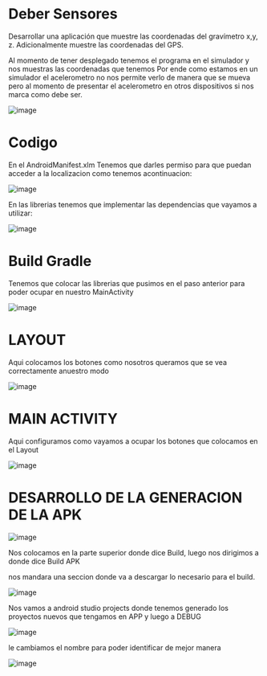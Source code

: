 # Deber Sensores
Desarrollar una aplicación que muestre las coordenadas del gravímetro x,y, z. Adicionalmente muestre las coordenadas del GPS. 

Al momento de tener desplegado tenemos el programa en el simulador y nos muestras las coordenadas que tenemos
Por ende como estamos en un simulador el acelerometro no nos permite verlo de manera que se mueva pero al momento de presentar el acelerometro en otros dispositivos si nos marca como debe ser.

![image](https://github.com/user-attachments/assets/427e4917-c9ab-4483-8b29-bbb8f18afa2b)

# Codigo

En el AndroidManifest.xlm
Tenemos que darles permiso para que puedan acceder a la localizacion como tenemos acontinuacion:

![image](https://github.com/user-attachments/assets/f7d23935-bf03-4042-bfc3-d6017aa4e144)

En las librerias tenemos que implementar las dependencias que vayamos a utilizar:

![image](https://github.com/user-attachments/assets/3882eec7-a384-4527-8867-5c30b5e19332)

# Build Gradle

Tenemos que colocar las librerias que pusimos en el paso anterior para poder ocupar en nuestro MainActivity


![image](https://github.com/user-attachments/assets/3cf11083-ab7c-4f76-a8d5-07b8563848bf)


#  LAYOUT

Aqui colocamos los botones como nosotros queramos que se vea correctamente anuestro modo

![image](https://github.com/user-attachments/assets/1cb44a3a-ef3c-4722-9477-9e781eb967fd)



# MAIN ACTIVITY

Aqui configuramos como vayamos a ocupar los botones que colocamos en el Layout


![image](https://github.com/user-attachments/assets/c75dce6f-09b9-4dc0-8677-7d2c001c03f9)



# DESARROLLO DE LA GENERACION DE LA APK

![image](https://github.com/user-attachments/assets/a7b9f074-2306-4b3c-a8a8-fc91109b8dd2)

Nos colocamos en la parte superior donde dice Build, luego nos dirigimos a donde dice Build APK

nos mandara una seccion donde va a descargar lo necesario para el build.

![image](https://github.com/user-attachments/assets/be87ef7f-4f34-408a-9f8f-0f5432b08ddb)


Nos vamos a android studio projects donde tenemos generado los proyectos nuevos que tengamos en APP y luego a DEBUG

![image](https://github.com/user-attachments/assets/baf135ff-bec4-4ca0-b2de-0b1fe53aad61)

le cambiamos el nombre para poder identificar de mejor manera


![image](https://github.com/user-attachments/assets/0fc957c0-3ca4-43b5-a6d4-d454d395a7e2)




